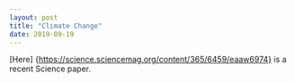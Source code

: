 ```yaml
---
layout: post
title: "Climate Change"
date: 2019-09-19
---
```


[Here] {https://science.sciencemag.org/content/365/6459/eaaw6974}  is a recent Science paper. 
